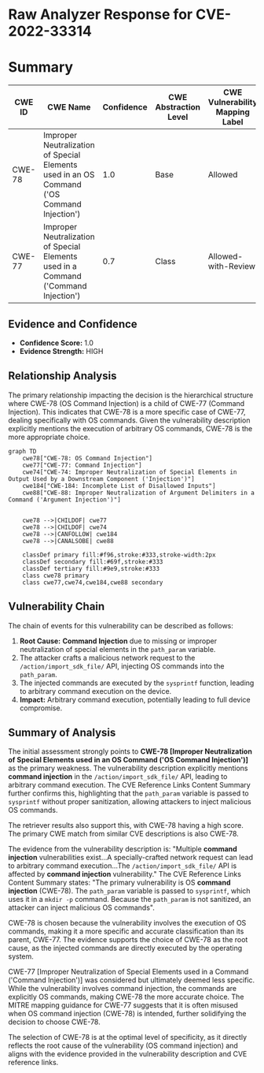 # Raw Analyzer Response for CVE-2022-33314

# Summary
| CWE ID  | CWE Name | Confidence | CWE Abstraction Level | CWE Vulnerability Mapping Label | CWE-Vulnerability Mapping Notes |
|-----------------|---------------------------------------------------------------------------------------------------------------------------|-----------------|---------------------------|-----------------------------------|-------------------------------------------------------------------|
| CWE-78 | Improper Neutralization of Special Elements used in an OS Command ('OS Command Injection') | 1.0 | Base | Allowed | Primary CWE |
| CWE-77 | Improper Neutralization of Special Elements used in a Command ('Command Injection') | 0.7 | Class | Allowed-with-Review | Secondary Candidate |

## Evidence and Confidence

*   **Confidence Score:** 1.0
*   **Evidence Strength:** HIGH

## Relationship Analysis
The primary relationship impacting the decision is the hierarchical structure where CWE-78 (OS Command Injection) is a child of CWE-77 (Command Injection). This indicates that CWE-78 is a more specific case of CWE-77, dealing specifically with OS commands. Given the vulnerability description explicitly mentions the execution of arbitrary OS commands, CWE-78 is the more appropriate choice.

```mermaid
graph TD
    cwe78["CWE-78: OS Command Injection"]
    cwe77["CWE-77: Command Injection"]
    cwe74["CWE-74: Improper Neutralization of Special Elements in Output Used by a Downstream Component ('Injection')"]
    cwe184["CWE-184: Incomplete List of Disallowed Inputs"]
    cwe88["CWE-88: Improper Neutralization of Argument Delimiters in a Command ('Argument Injection')"]
    

    cwe78 -->|CHILDOF| cwe77
    cwe78 -->|CHILDOF| cwe74
    cwe78 -->|CANFOLLOW| cwe184
    cwe78 -->|CANALSOBE| cwe88

    classDef primary fill:#f96,stroke:#333,stroke-width:2px
    classDef secondary fill:#69f,stroke:#333
    classDef tertiary fill:#9e9,stroke:#333
    class cwe78 primary
    class cwe77,cwe74,cwe184,cwe88 secondary
```

## Vulnerability Chain
The chain of events for this vulnerability can be described as follows:
1.  **Root Cause:** **Command Injection** due to missing or improper neutralization of special elements in the `path_param` variable.
2.  The attacker crafts a malicious network request to the `/action/import_sdk_file/` API, injecting OS commands into the `path_param`.
3.  The injected commands are executed by the `sysprintf` function, leading to arbitrary command execution on the device.
4.  **Impact:** Arbitrary command execution, potentially leading to full device compromise.

## Summary of Analysis
The initial assessment strongly points to **CWE-78 [Improper Neutralization of Special Elements used in an OS Command ('OS Command Injection')]** as the primary weakness. The vulnerability description explicitly mentions **command injection** in the `/action/import_sdk_file/` API, leading to arbitrary command execution. The CVE Reference Links Content Summary further confirms this, highlighting that the `path_param` variable is passed to `sysprintf` without proper sanitization, allowing attackers to inject malicious OS commands.

The retriever results also support this, with CWE-78 having a high score. The primary CWE match from similar CVE descriptions is also CWE-78.

The evidence from the vulnerability description is: "Multiple **command injection** vulnerabilities exist...A specially-crafted network request can lead to arbitrary command execution...The `/action/import_sdk_file/` API is affected by **command injection** vulnerability." The CVE Reference Links Content Summary states: "The primary vulnerability is OS **command injection** (CWE-78). The `path_param` variable is passed to `sysprintf`, which uses it in a `mkdir -p` command. Because the `path_param` is not sanitized, an attacker can inject malicious OS commands".

CWE-78 is chosen because the vulnerability involves the execution of OS commands, making it a more specific and accurate classification than its parent, CWE-77. The evidence supports the choice of CWE-78 as the root cause, as the injected commands are directly executed by the operating system.

CWE-77 [Improper Neutralization of Special Elements used in a Command ('Command Injection')] was considered but ultimately deemed less specific. While the vulnerability involves command injection, the commands are explicitly OS commands, making CWE-78 the more accurate choice. The MITRE mapping guidance for CWE-77 suggests that it is often misused when OS command injection (CWE-78) is intended, further solidifying the decision to choose CWE-78.

The selection of CWE-78 is at the optimal level of specificity, as it directly reflects the root cause of the vulnerability (OS command injection) and aligns with the evidence provided in the vulnerability description and CVE reference links.